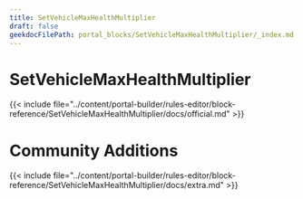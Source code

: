 ```yaml
---
title: SetVehicleMaxHealthMultiplier
draft: false
geekdocFilePath: portal_blocks/SetVehicleMaxHealthMultiplier/_index.md
---
```

# SetVehicleMaxHealthMultiplier
{{< include file="../content/portal-builder/rules-editor/block-reference/SetVehicleMaxHealthMultiplier/docs/official.md" >}}

# Community Additions

{{< include file="../content/portal-builder/rules-editor/block-reference/SetVehicleMaxHealthMultiplier/docs/extra.md" >}}